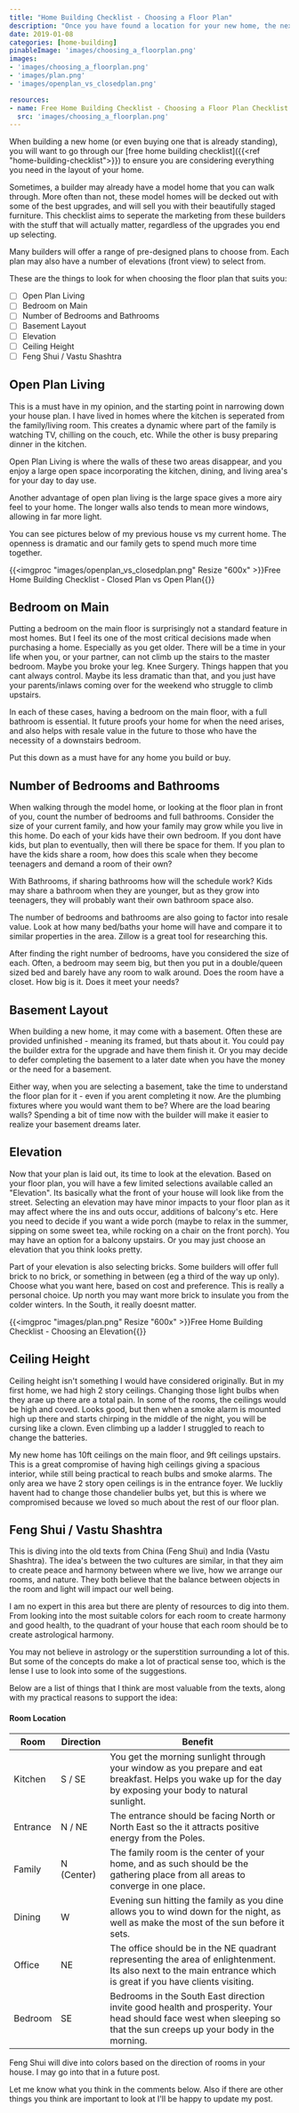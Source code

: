 ```yaml
---
title: "Home Building Checklist - Choosing a Floor Plan"
description: "Once you have found a location for your new home, the next step is to choose the floor plan that is best for you.  Read our free checklist on finding your perfect floor plan."
date: 2019-01-08
categories: [home-building]
pinableImage: 'images/choosing_a_floorplan.png'
images:
- 'images/choosing_a_floorplan.png'
- 'images/plan.png'
- 'images/openplan_vs_closedplan.png'

resources:
- name: Free Home Building Checklist - Choosing a Floor Plan Checklist
  src: 'images/choosing_a_floorplan.png'
---
```


When building a new home (or even buying one that is already standing), you will want to go through our [free home building checklist]({{<ref "home-building-checklist">}}) to ensure you are considering everything you need in the layout of your home.

Sometimes, a builder may already have a model home that you can walk through.  More often than not, these model homes will be decked out with some of the best upgrades, and will sell you with their beautifully staged furniture.  This checklist aims to seperate the marketing from these builders with the stuff that will actually matter, regardless of the upgrades you end up selecting.

Many builders will offer a range of pre-designed plans to choose from.  Each plan may also have a number of elevations (front view) to select from. 

These are the things to look for when choosing the floor plan that suits you:

- [ ] <label>Open Plan Living</label>
- [ ] <label>Bedroom on Main</label>
- [ ] <label>Number of Bedrooms and Bathrooms</label>
- [ ] <label>Basement Layout</label>
- [ ] <label>Elevation</label>
- [ ] <label>Ceiling Height</label>
- [ ] <label>Feng Shui / Vastu Shashtra</label>

Open Plan Living
----------------

This is a must have in my opinion, and the starting point in narrowing down your house plan.  I have lived in homes where the kitchen is seperated from the family/living room.  This creates a dynamic where part of the family is watching TV, chilling on the couch, etc. While the other is busy preparing dinner in the kitchen.  

Open Plan Living is where the walls of these two areas disappear, and you enjoy a large open space incorporating the kitchen, dining, and living area's for your day to day use.

Another advantage of open plan living is the large space gives a more airy feel to your home.  The longer walls also tends to mean more windows, allowing in far more light.

You can see pictures below of my previous house vs my current home.  The openness is dramatic and our family gets to spend much more time together.

{{<imgproc "images/openplan_vs_closedplan.png" Resize "600x" >}}Free Home Building Checklist - Closed Plan vs Open Plan{{</imgproc>}}

Bedroom on Main
---------------

Putting a bedroom on the main floor is surprisingly not a standard feature in most homes.  But I feel its one of the most critical decisions made when purchasing a home.  Especially as you get older.  There will be a time in your life when you, or your partner, can not climb up the stairs to the master bedroom.  Maybe you broke your leg.  Knee Surgery.  Things happen that you cant always control.  Maybe its less dramatic than that, and you just have your parents/inlaws coming over for the weekend who struggle to climb upstairs.  

In each of these cases, having a bedroom on the main floor, with a full bathroom is essential.  It future proofs your home for when the need arises, and also helps with resale value in the future to those who have the necessity of a downstairs bedroom.

Put this down as a must have for any home you build or buy.

Number of Bedrooms and Bathrooms
--------------------------------

When walking through the model home, or looking at the floor plan in front of you, count the number of bedrooms and full bathrooms.  Consider the size of your current family, and how your family may grow while you live in this home.  Do each of your kids have their own bedroom.  If you dont have kids, but plan to eventually, then will there be space for them.  If you plan to have the kids share a room, how does this scale when they become teenagers and demand a room of their own?

With Bathrooms, if sharing bathrooms how will the schedule work?  Kids may share a bathroom when they are younger, but as they grow into teenagers, they will probably want their own bathroom space also.  

The number of bedrooms and bathrooms are also going to factor into resale value.  Look at how many bed/baths your home will have and compare it to similar properties in the area.  Zillow is a great tool for researching this.

After finding the right number of bedrooms, have you considered the size of each.  Often, a bedroom may seem big, but then you put in a double/queen sized bed and barely have any room to walk around.  Does the room have a closet.  How big is it.  Does it meet your needs?


Basement Layout
---------------

When building a new home, it may come with a basement.  Often these are provided unfinished - meaning its framed, but thats about it.  You could pay the builder extra for the upgrade and have them finish it.  Or you may decide to defer completing the basement to a later date when you have the money or the need for a basement.

Either way, when you are selecting a basement, take the time to understand the floor plan for it - even if you arent completing it now.  Are the plumbing fixtures where you would want them to be?  Where are the load bearing walls?  Spending a bit of time now with the builder will make it easier to realize your basement dreams later.

Elevation
---------

Now that your plan is laid out, its time to look at the elevation.  Based on your floor plan, you will have a few limited selections available called an "Elevation".  Its basically what the front of your house will look like from the street.  Selecting an elevation may have minor impacts to your floor plan as it may affect where the ins and outs occur, additions of balcony's etc.  Here you need to decide if you want a wide porch (maybe to relax in the summer, sipping on some sweet tea, while rocking on a chair on the front porch). You may have an option for a balcony upstairs.  Or you may just choose an elevation that you think looks pretty.

Part of your elevation is also selecting bricks.  Some builders will offer full brick to no brick, or something in between (eg a third of the way up only).  Choose what you want here, based on cost and preference.  This is really a personal choice.  Up north you may want more brick to insulate you from the colder winters.  In the South, it really doesnt matter.

{{<imgproc "images/plan.png" Resize "600x" >}}Free Home Building Checklist - Choosing an Elevation{{</imgproc>}}


Ceiling Height
--------------

Ceiling height isn't something I would have considered originally.  But in my first home, we had high 2 story ceilings.  Changing those light bulbs when they arae up there are a total pain.  In some of the rooms, the ceilings would be high and coved.  Looks good, but then when a smoke alarm is mounted high up there and starts chirping in the middle of the night, you will be cursing like a clown.  Even climbing up a ladder I struggled to reach to change the batteries.

My new home has 10ft ceilings on the main floor, and 9ft ceilings upstairs.  This is a great compromise of having high ceilings giving a spacious interior, while still being practical to reach bulbs and smoke alarms.  The only area we have 2 story open ceilings is in the entrance foyer.  We luckliy havent had to change those chandelier bulbs yet, but this is where we compromised because we loved so much about the rest of our floor plan.

Feng Shui / Vastu Shashtra
--------------------------

This is diving into the old texts from China (Feng Shui) and India (Vastu Shashtra).  The idea's between the two cultures are similar, in that they aim to create peace and harmony between where we live, how we arrange our rooms, and nature.  They both believe that the balance between objects in the room and light will impact our well being.

I am no expert in this area but there are plenty of resources to dig into them.  From looking into the most suitable colors for each room to create harmony and good health, to the quadrant of your house that each room should be to create astrological harmony.

You may not believe in astrology or the superstition surrounding a lot of this.  But some of the concepts do make a lot of practical sense too, which is the lense I use to look into some of the suggestions.

Below are a list of things that I think are most valuable from the texts, along with my practical reasons to support the idea:

#### Room Location

| Room    | Direction      | Benefit |
|---------|----------------|---------|
| Kitchen | S / SE         | You get the morning sunlight through your window as you prepare and eat breakfast.  Helps you wake up for the day by exposing your body to natural sunlight.
| Entrance| N / NE         | The entrance should be facing North or North East so the it attracts positive energy from the Poles.
| Family  | N (Center)     | The family room is the center of your home, and as such should be the gathering place from all areas to converge in one place.
| Dining  | W              | Evening sun hitting the family as you dine allows you to wind down for the night, as well as make the most of the sun before it sets.
| Office  | NE             | The office should be in the NE quadrant representing the area of enlightenment.  Its also next to the main entrance which is great if you have clients visiting. |
| Bedroom | SE             | Bedrooms in the South East direction invite good health and prosperity. Your head should face west when sleeping so that the sun creeps up your body in the morning.

Feng Shui will dive into colors based on the direction of rooms in your house.  I may go into that in a future post.

Let me know what you think in the comments below.  Also if there are other things you think are important to look at I'll be happy to update my post.



